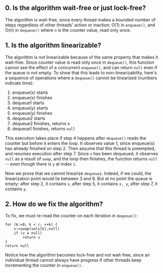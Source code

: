 ## 0. Is the algorithm wait-free or just lock-free?

The algorithm is wait-free, since every thread makes a bounded number of steps regardless of other threads' action or inaction: O(1) in `enqueue()`,  and O(n) in `dequeue()` where `n` is the counter value, read only once.

## 1. Is the algorithm linearizable?

The algorithm is not linearizable because of the same property that makes it wait-free. Since counter value is read only once in `dequeue()`, this function cannot see the effect of a concurrent `enqueue()`, and can return `null` even if the queue is not empty. To show that this leads to non-linearizability, here's a sequence of operations where a `dequeue()` cannot be linearized (numbers indicate time):

1. enqueue(x) starts
2. enqueue(x) finishes
3. dequeue1 starts
4. enqueue(y) starts
5. enqueue(y) finishes
6. dequeue2 starts
7. dequeue2 finishes, returns x
8. dequeue1 finishes, returns `null`

This execution takes place if step 4 happens after `dequeue()` reads the counter but before it  enters the loop. It observes value 1, since enqueue(x) has already finished on step 2. Then assume that this thread is preempted, and resumes execution after step 7. Since `x` has been dequeued, it observes `null` as a result of `swap`, and the loop then finishes, the function returns `null` -- even though there is `y` at index `1`. 

Now we prove that we cannot linearize `dequeue1`. Indeed, if we could, the linearization point would lie between 3 and 8. But at no point the queue is empty: after step 2, it contains `x`, after step 5, it contains `x, y`, after step 7, it contains `y`.

## 2. How do we fix the algorithm?

To fix, we must re-read the counter on each iteration in `dequeue()`:

```
for (k:=0; k < c; ++k) {
    v:=swap(vals[k],null)
    if (v ≠ null)
        return v
}
return null
```

Notice how the algorithm becomes lock-free and not wait-free, since an individual thread cannot always have progress if other threads keep incrementing the counter in `enqueue()`.